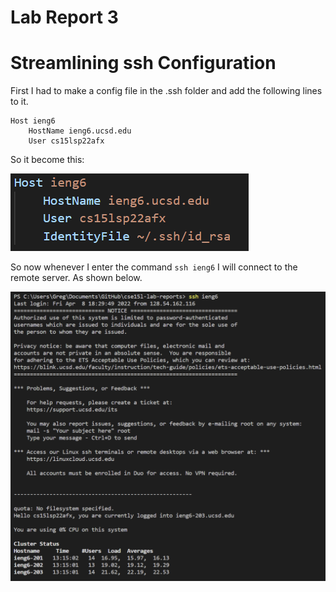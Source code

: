 # Lab Report 3

# Streamlining ssh Configuration
First I had to make a config file in the .ssh folder and add the following lines to it.
```
Host ieng6
    HostName ieng6.ucsd.edu
    User cs15lsp22afx
```
So it become this:

![image](config_file.png)

So now whenever I enter the command `ssh ieng6` I will connect to the remote server. As shown below.

![image](ssh_login_after_config.png)

